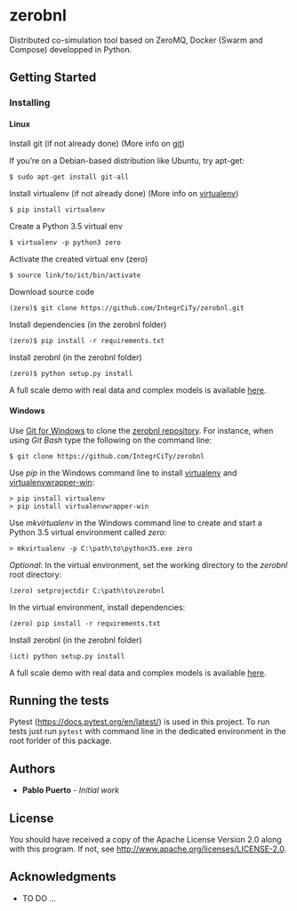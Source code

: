 # zerobnl

Distributed co-simulation tool based on ZeroMQ, Docker (Swarm and Compose) developped in Python.

## Getting Started

### Installing

#### Linux

Install git (if not already done) (More info on [git](https://git-scm.com/book/en/v2/Getting-Started-Installing-Git))

If you’re on a Debian-based distribution like Ubuntu, try apt-get:

```
$ sudo apt-get install git-all
```

Install virtualenv (if not already done) (More info on [virtualenv](https://virtualenv.pypa.io/en/stable/installation/))

```
$ pip install virtualenv
```

Create a Python 3.5 virtual env

```
$ virtualenv -p python3 zero
```

Activate the created virtual env (zero)

```
$ source link/to/ict/bin/activate
```

Download source code

```
(zero)$ git clone https://github.com/IntegrCiTy/zerobnl.git
```

Install dependencies (in the zerobnl folder)

```
(zero)$ pip install -r requirements.txt
```

Install zerobnl (in the zerobnl folder)

```
(zero)$ python setup.py install
```

A full scale demo with real data and complex models is available [here](https://github.com/IntegrCiTy/zerobnl-examples).

#### Windows

Use [Git for Windows](https://git-scm.com/download/win) to clone the [zerobnl repository](https://github.com/IntegrCiTy/zerobnl).
For instance, when using *Git Bash* type the following on the command line:
```
$ git clone https://github.com/IntegrCiTy/zerobnl
```

Use *pip* in the Windows command line to install [virtualenv](https://virtualenv.pypa.io/en/stable/) and [virtualenvwrapper-win](https://pypi.python.org/pypi/virtualenvwrapper-win):
```
> pip install virtualenv
> pip install virtualenvwrapper-win
```

Use *mkvirtualenv* in the Windows command line to create and start a Python 3.5 virtual environment called *zero*:
```
> mkvirtualenv -p C:\path\to\python35.exe zero
```

*Optional*: In the virtual environment, set the working directory to the *zerobnl* root directory:
```
(zero) setprojectdir C:\path\to\zerobnl
```

In the virtual environment, install dependencies:
```
(zero) pip install -r requirements.txt
```

Install zerobnl (in the zerobnl folder)

```
(ict) python setup.py install
```

A full scale demo with real data and complex models is available [here](https://github.com/IntegrCiTy/zerobnl-examples).

## Running the tests

Pytest (https://docs.pytest.org/en/latest/) is used in this project.
To run tests just run `pytest` with command line in the dedicated environment in the root forlder of this package.

## Authors

* **Pablo Puerto** - *Initial work*

## License

You should have received a copy of the Apache License Version 2.0 along with this program.
If not, see http://www.apache.org/licenses/LICENSE-2.0.

## Acknowledgments

* TO DO ...

